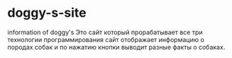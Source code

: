# doggy-s-site
information of doggy's
Это сайт который прорабатывает все три технологии программирования
сайт отображает информацию о породах собак и по нажатию кнопки выводит разные факты о собаках.
